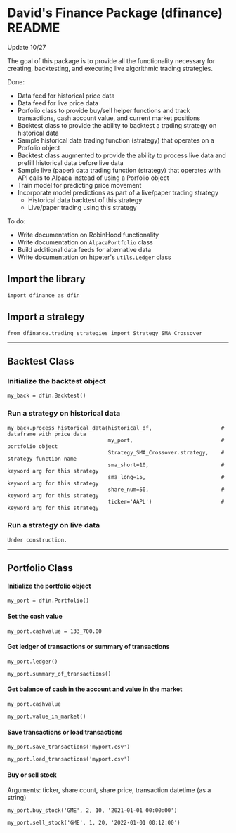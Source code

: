 # David's Finance Package (dfinance) README

Update 10/27

The goal of this package is to provide all the functionality necessary for creating, backtesting, and executing live algorithmic trading strategies.

Done:
* Data feed for historical price data
* Data feed for live price data
* Porfolio class to provide buy/sell helper functions and track transactions, cash account value, and current market positions
* Backtest class to provide the ability to backtest a trading strategy on historical data
* Sample historical data trading function (strategy) that operates on a Porfolio object
* Backtest class augmented to provide the ability to process live data and prefill historical data before live data
* Sample live (paper) data trading function (strategy) that operates with API calls to Alpaca instead of using a Porfolio object
* Train model for predicting price movement
* Incorporate model predictions as part of a live/paper trading strategy
    * Historical data backtest of this strategy
    * Live/paper trading using this strategy


To do:
* Write documentation on RobinHood functionality
* Write documentation on `AlpacaPortfolio` class
* Build additional data feeds for alternative data
* Write documentation on htpeter's `utils.Ledger` class


## Import the library

`import dfinance as dfin`

## Import a strategy

`from dfinance.trading_strategies import Strategy_SMA_Crossover`

---

## Backtest Class

### Initialize the backtest object

`my_back = dfin.Backtest()`


### Run a strategy on historical data
```
my_back.process_historical_data(historical_df,                      # dataframe with price data
                                my_port,                            # portfolio object
                                Strategy_SMA_Crossover.strategy,    # strategy function name
                                sma_short=10,                       # keyword arg for this strategy
                                sma_long=15,                        # keyword arg for this strategy
                                share_num=50,                       # keyword arg for this strategy
                                ticker='AAPL')                      # keyword arg for this strategy
```

### Run a strategy on live data

`Under construction.`

---

## Portfolio Class

#### Initialize the portfolio object

`my_port = dfin.Portfolio()`

#### Set the cash value

`my_port.cashvalue = 133_700.00`

#### Get ledger of transactions or summary of transactions

`my_port.ledger()`

`my_port.summary_of_transactions()`

#### Get balance of cash in the account and value in the market

`my_port.cashvalue`

`my_port.value_in_market()`

#### Save transactions or load transactions

`my_port.save_transactions('myport.csv')`

`my_port.load_transactions('myport.csv')`

#### Buy or sell stock

Arguments: ticker, share count, share price, transaction datetime (as a string)

`my_port.buy_stock('GME', 2, 10, '2021-01-01 00:00:00')`

`my_port.sell_stock('GME', 1, 20, '2022-01-01 00:12:00')`
